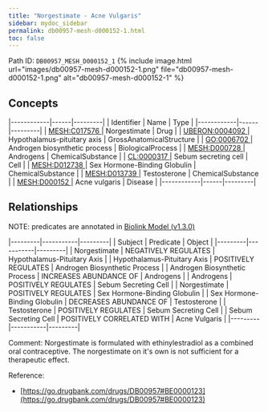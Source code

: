 ```yaml
---
title: "Norgestimate - Acne Vulgaris"
sidebar: mydoc_sidebar
permalink: db00957-mesh-d000152-1.html
toc: false 
---
```



Path ID: `DB00957_MESH_D000152_1`
{% include image.html url="images/db00957-mesh-d000152-1.png" file="db00957-mesh-d000152-1.png" alt="db00957-mesh-d000152-1" %}

## Concepts

|------------|------|---------|
| Identifier | Name | Type    |
|------------|------|---------|
| <a href="https://identifiers.org/MESH:C017576">MESH:C017576 </a> | Norgestimate | Drug |
| <a href="https://identifiers.org/UBERON:0004092">UBERON:0004092 </a> | Hypothalamus-pituitary axis | GrossAnatomicalStructure |
| <a href="https://identifiers.org/GO:0006702">GO:0006702 </a> | Androgen biosynthetic process | BiologicalProcess |
| <a href="https://identifiers.org/MESH:D000728">MESH:D000728 </a> | Androgens | ChemicalSubstance |
| <a href="https://identifiers.org/CL:0000317">CL:0000317 </a> | Sebum secreting cell | Cell |
| <a href="https://identifiers.org/MESH:D012738">MESH:D012738 </a> | Sex Hormone-Binding Globulin | ChemicalSubstance |
| <a href="https://identifiers.org/MESH:D013739">MESH:D013739 </a> | Testosterone | ChemicalSubstance |
| <a href="https://identifiers.org/MESH:D000152">MESH:D000152 </a> | Acne vulgaris | Disease |
|------------|------|---------|

## Relationships


NOTE: predicates are annotated in <a href="https://github.com/biolink/biolink-model/releases/tag/v1.3.0">Biolink Model (v1.3.0)</a>

|---------|-----------|---------|
| Subject | Predicate | Object  |
|---------|-----------|---------|
| Norgestimate | NEGATIVELY REGULATES | Hypothalamus-Pituitary Axis |
| Hypothalamus-Pituitary Axis | POSITIVELY REGULATES | Androgen Biosynthetic Process |
| Androgen Biosynthetic Process | INCREASES ABUNDANCE OF | Androgens |
| Androgens | POSITIVELY REGULATES | Sebum Secreting Cell |
| Norgestimate | POSITIVELY REGULATES | Sex Hormone-Binding Globulin |
| Sex Hormone-Binding Globulin | DECREASES ABUNDANCE OF | Testosterone |
| Testosterone | POSITIVELY REGULATES | Sebum Secreting Cell |
| Sebum Secreting Cell | POSITIVELY CORRELATED WITH | Acne Vulgaris |
|---------|-----------|---------|

Comment: Norgestimate is formulated with ethinylestradiol as a combined oral contraceptive. The norgestimate on it's own is not sufficient for a therapeutic effect.

Reference: 
  - [https://go.drugbank.com/drugs/DB00957#BE0000123](https://go.drugbank.com/drugs/DB00957#BE0000123)
